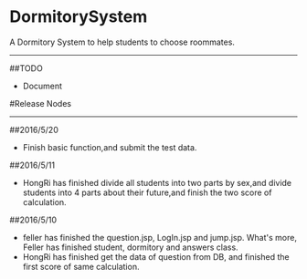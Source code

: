 # DormitorySystem
A Dormitory System to help students to choose roommates.
***
##TODO
* Document

#Release Nodes
***

##2016/5/20
* Finish basic function,and submit the test data.

##2016/5/11
* HongRi has finished divide all students into two parts by sex,and divide students into 4 parts about their future,and finish the two score of calculation.

##2016/5/10 
* feller has finished the question.jsp, LogIn.jsp and jump.jsp. What's more, Feller has finished student, dormitory and answers class.
* HongRi has finished get the data of question from DB, and finished the first score of same calculation.